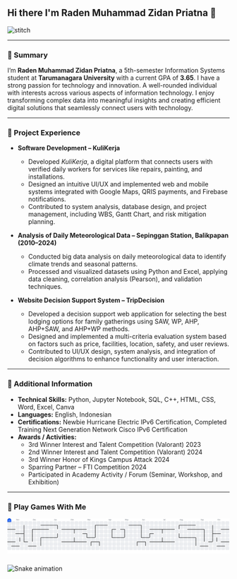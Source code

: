 ## Hi there I'm Raden Muhammad Zidan Priatna 👋
![stitch](https://media2.giphy.com/media/v1.Y2lkPTc5MGI3NjExenZ0aWljMmg3enkxNHV2aWtiNGVzbjQ0ejV5cWo4bmF2bXZmcnQ0bSZlcD12MV9pbnRlcm5hbF9naWZfYnlfaWQmY3Q9Zw/a1QLZUUtCcgyA/giphy.gif)

---

### 🔭 Summary
I’m **Raden Muhammad Zidan Priatna**, a 5th-semester Information Systems student at **Tarumanagara University** with a current GPA of **3.65**. I have a strong passion for technology and innovation. A well-rounded individual with interests across various aspects of information technology. I enjoy transforming complex data into meaningful insights and creating efficient digital solutions that seamlessly connect users with technology.

---

### 🌱 Project Experience

- **Software Development – KuliKerja**  
  - Developed *KuliKerja*, a digital platform that connects users with verified daily workers for services like repairs, painting, and installations.  
  - Designed an intuitive UI/UX and implemented web and mobile systems integrated with Google Maps, QRIS payments, and Firebase notifications.  
  - Contributed to system analysis, database design, and project management, including WBS, Gantt Chart, and risk mitigation planning.

- **Analysis of Daily Meteorological Data – Sepinggan Station, Balikpapan (2010–2024)**  
  - Conducted big data analysis on daily meteorological data to identify climate trends and seasonal patterns.  
  - Processed and visualized datasets using Python and Excel, applying data cleaning, correlation analysis (Pearson), and validation techniques.

- **Website Decision Support System – TripDecision**  
  - Developed a decision support web application for selecting the best lodging options for family gatherings using SAW, WP, AHP, AHP+SAW, and AHP+WP methods.  
  - Designed and implemented a multi-criteria evaluation system based on factors such as price, facilities, location, safety, and user reviews.  
  - Contributed to UI/UX design, system analysis, and integration of decision algorithms to enhance functionality and user interaction.

---

### 👯 Additional Information

- **Technical Skills:** Python, Jupyter Notebook, SQL, C++, HTML, CSS, Word, Excel, Canva  
- **Languages:** English, Indonesian  
- **Certifications:** Newbie Hurricane Electric IPv6 Certification, Completed Training Next Generation Network Cisco IPv6 Certification  
- **Awards / Activities:**  
  - 3rd Winner Interest and Talent Competition (Valorant) 2023  
  - 2nd Winner Interest and Talent Competition (Valorant) 2024  
  - 3rd Winner Honor of Kings Campus Attack 2024  
  - Sparring Partner – FTI Competition 2024  
  - Participated in Academy Activity / Forum (Seminar, Workshop, and Exhibition)

---
### 🎲 Play Games With Me

<picture>
  <source media="(prefers-color-scheme: dark)" srcset="https://raw.githubusercontent.com/radenmuhammadzidan/radenmuhammadzidan/output/pacman-contribution-graph-dark.svg">
  <source media="(prefers-color-scheme: light)" srcset="https://raw.githubusercontent.com/radenmuhammadzidan/radenmuhammadzidan/output/pacman-contribution-graph.svg">
  <img alt="pacman contribution graph" src="https://raw.githubusercontent.com/radenmuhammadzidan/radenmuhammadzidan/output/pacman-contribution-graph.svg">
</picture>

###

<img src="https://raw.githubusercontent.com/radenmuhammadzidan/radenmuhammadzidan/output/snake.svg" alt="Snake animation" />

###